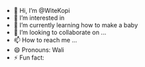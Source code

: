 - 👋 Hi, I’m @WiteKopi
- 👀 I’m interested in 
- 🌱 I’m currently learning how to make a baby
- 💞️ I’m looking to collaborate on ...
- 📫 How to reach me ...
- 😄 Pronouns: Wali
- ⚡ Fun fact: 

<!---
WiteKopi/WiteKopi is a ✨ special ✨ repository because its `README.md` (this file) appears on your GitHub profile.
You can click the Preview link to take a look at your changes.
--->
